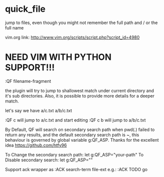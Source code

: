 quick_file
==========

jump to files, even though you might not remember the full path and / or the full name

vim.org link:
http://www.vim.org/scripts/script.php?script_id=4980

NEED VIM WITH PYTHON SUPPORT!!!
===============================

:QF filename-fragment

the plugin will try to jump to shallowest match under current directory and it's sub directories. Also, it is possible to provide more details for a deeper match.

let's say we have a/c.txt a/b/c.txt

:QF c will jump to a/c.txt and start editing
:QF c b will jump to a/b/c.txt

By Default, QF will search on secondary search path when pwd(.) failed to return any results, and the default secondary search path is ~, this behaviour is governed by global variable g:QF_ASP. Thanks for the excellent idea https://github.com/htfy96

To Change the secondary search path: let g:QF_ASP="your-path"
To Disable secondary search: let g:QF_ASP=""

Support ack wrapper as :ACK search-term file-ext
e.g.:
:ACK TODO go
